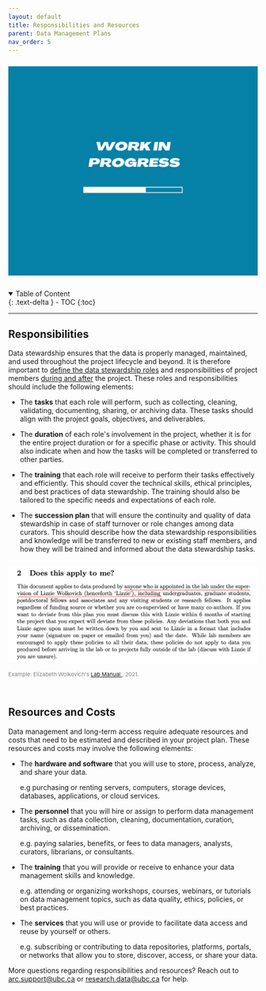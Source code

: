 ```yaml
---
layout: default
title: Responsibilities and Resources
parent: Data Management Plans
nav_order: 5
---
```


<p style="margin-top:25px">
<img src="figures/work-in-progress.png" width="600"/>
</p>

<p style="margin-top:25px;margin-left:30px;margin-bottom:25px"></p>

<details open markdown="block">
  <summary>
    Table of Content
  </summary>
  {: .text-delta }
 - TOC
{:toc}
</details>


---
## Responsibilities

Data stewardship ensures that the data is properly managed, maintained, and used throughout the project lifecycle and beyond. It is therefore important to <u>define the data stewardship roles</u> and responsibilities of project members <u>during and after</u> the project. These roles and responsibilities should include the following elements:

- The **tasks** that each role will perform, such as collecting, cleaning, validating, documenting, sharing, or archiving data. These tasks should align with the project goals, objectives, and deliverables.


- The **duration** of each role's involvement in the project, whether it is for the entire project duration or for a specific phase or activity. This should also indicate when and how the tasks will be completed or transferred to other parties.

- The **training** that each role will receive to perform their tasks effectively and efficiently. This should cover the technical skills, ethical principles, and best practices of data stewardship. The training should also be tailored to the specific needs and expectations of each role.

- The **succession plan** that will ensure the continuity and quality of data stewardship in case of staff turnover or role changes among data curators. This should describe how the data stewardship responsibilities and knowledge will be transferred to new or existing staff members, and how they will be trained and informed about the data stewardship tasks.


<p style="margin-top:25px">
<img src="figures/dmp_responsibility.png" width="600"/>
</p>

<p style="color:grey; font-size:11px">
Example: Elizabeth Wolkovich's 
<a href="https://github.com/temporalecologylab/labgit/blob/master/datacodemgmt/tempeco_DMP.pdf" target="_blank">
Lab Manual
</a>
, 2021.
</p>

<br>

## Resources and Costs

Data management and long-term access require adequate resources and costs that need to be estimated and described in your project plan. These resources and costs may involve the following elements:

- The **hardware and software** that you will use to store, process, analyze, and share your data.

  e.g purchasing or renting servers, computers, storage devices, databases, applications, or cloud services. 

- The **personnel** that you will hire or assign to perform data management tasks, such as data collection, cleaning, documentation, curation, archiving, or dissemination. 

  e.g. paying salaries, benefits, or fees to data managers, analysts, curators, librarians, or consultants. 

- The **training** that you will provide or receive to enhance your data management skills and knowledge. 

  e.g. attending or organizing workshops, courses, webinars, or tutorials on data management topics, such as data quality, ethics, policies, or best practices. 

- The **services** that you will use or provide to facilitate data access and reuse by yourself or others. 

  e.g. subscribing or contributing to data repositories, platforms, portals, or networks that allow you to store, discover, access, or share your data.


More questions regarding responsibilities and resources? Reach out to <arc.support@ubc.ca> or <research.data@ubc.ca> for help.